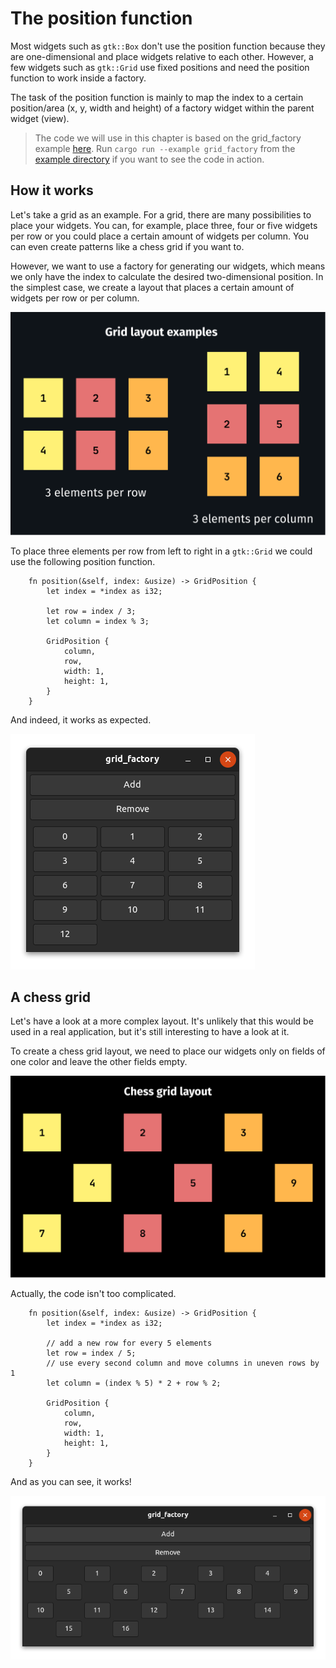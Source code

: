 # The position function

Most widgets such as `gtk::Box` don't use the position function because they are one-dimensional and place widgets relative to each other. However, a few widgets such as `gtk::Grid` use fixed positions and need the position function to work inside a factory.

The task of the position function is mainly to map the index to a certain position/area (x, y, width and height) of a factory widget within the parent widget (view).

> The code we will use in this chapter is based on the grid_factory example [here](https://github.com/AaronErhardt/relm4/blob/main/relm4-examples/examples/grid_factory.rs). Run `cargo run --example grid_factory` from the [example directory](https://github.com/AaronErhardt/relm4/tree/main/relm4-examples) if you want to see the code in action.

## How it works

Let's take a grid as an example. For a grid, there are many possibilities to place your widgets. You can, for example, place three, four or five widgets per row or you could place a certain amount of widgets per column. You can even create patterns like a chess grid if you want to.

However, we want to use a factory for generating our widgets, which means we only have the index to calculate the desired two-dimensional position. In the simplest case, we create a layout that places a certain amount of widgets per row or per column.

![Grid layout example](img/grid_layout.svg)

To place three elements per row from left to right in a `gtk::Grid` we could use the following position function.

```rust,no_run,noplayground
    fn position(&self, index: &usize) -> GridPosition {
        let index = *index as i32;

        let row = index / 3;
        let column = index % 3;

        GridPosition {
            column,
            row,
            width: 1,
            height: 1,
        }
    }
```

And indeed, it works as expected.

![Row placement grid screenshot](img/row_grid_screenshot.png)

## A chess grid

Let's have a look at a more complex layout. It's unlikely that this would be used in a real application, but it's still interesting to have a look at it.

To create a chess grid layout, we need to place our widgets only on fields of one color and leave the other fields empty.

![Grid layout example](img/chess_layout.svg)

Actually, the code isn't too complicated.

```rust,no_run,noplayground
    fn position(&self, index: &usize) -> GridPosition {
        let index = *index as i32;

        // add a new row for every 5 elements
        let row = index / 5;
        // use every second column and move columns in uneven rows by 1
        let column = (index % 5) * 2 + row % 2;

        GridPosition {
            column,
            row,
            width: 1,
            height: 1,
        }
    }
```

And as you can see, it works!

![Chess grid layout screenshot](img/chess_grid_screenshot.png)
